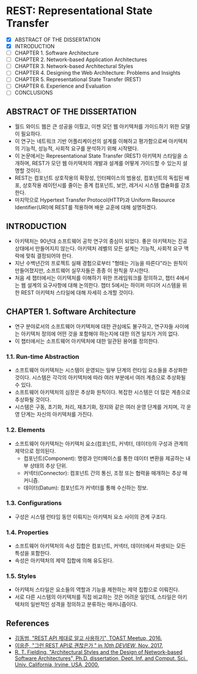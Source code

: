 # REST: Representational State Transfer

* [x] ABSTRACT OF THE DISSERTATION
* [x] INTRODUCTION
* [ ] CHAPTER 1. Software Architecture
* [ ] CHAPTER 2. Network-based Application Architectures
* [ ] CHAPTER 3. Network-based Architectural Styles
* [ ] CHAPTER 4. Designing the Web Architecture: Problems and Insights
* [ ] CHAPTER 5. Representational State Transfer (REST)
* [ ] CHAPTER 6. Experience and Evaluation
* [ ] CONCLUSIONS

## ABSTRACT OF THE DISSERTATION

* 월드 와이드 웹은 큰 성공을 이뤘고, 이젠 모던 웹 아키텍처를 가이드하기 위한 모델이 필요하다.
* 이 연구는 네트워크 기반 어플리케이션의 설계를 이해하고 평가함으로써 아키텍처의 기능적, 성능적, 사회적 요구를 분석하기 위해 시작됐다.
* 이 논문에서는 Representational State Transfer (REST) 아키텍처 스타일을 소개하며, REST가 모던 웹 아키텍처의 개발과 설계를 어떻게 가이드할 수 있는지 설명할 것이다.
* REST는 컴포넌트 상호작용의 확장성, 인터페이스의 범용성, 컴포넌트의 독립된 배포, 상호작용 레이턴시를 줄이는 중계 컴포넌트, 보안, 레거시 시스템 캡슐화를 강조한다.
* 마지막으로 Hypertext Transfer Protocol(HTTP)과 Uniform Resource Identifier(URI)에 REST를 적용하며 배운 교훈에 대해 설명하겠다.

## INTRODUCTION

* 아키텍처는 90년대 소프트웨어 공학 연구의 중심이 되었다. 좋은 아키텍처는 진공 상태에서 만들어지지 않는다. 아키텍처 레벨의 모든 설계는 기능적, 사회적 요구 맥락에 맞춰 결정되어야 한다.
* 지난 수백년간의 프로젝트 실패 경험으로부터 "형태는 기능을 따른다"라는 원칙이 만들어졌지만, 소프트웨어 실무자들은 종종 이 원칙을 무시한다.
* 처음 세 챕터에서는 이키텍처를 이해하기 위한 프레임워크를 정의하고, 챕터 4에서는 웹 설계의 요구사항에 대해 논의한다. 챕터 5에서는 하이퍼 미디어 시스템을 위한 REST 아키텍처 스타일에 대해 자세히 소개할 것이다.

## CHAPTER 1. Software Architecture

* 연구 분야로서의 소프트웨어 아키텍처에 대한 관심에도 불구하고, 연구자들 사이에는 아키텍처 정의에 어떤 것을 포함해야 하는지에 대한 의견 일치가 거의 없다.
* 이 챕터에서는 소프트웨어 아키텍처에 대한 일관된 용어를 정의한다.

### 1.1. Run-time Abstraction

* 소프트웨어 아키텍처는 시스템이 운영되는 일부 단계의 런타임 요소들을 추상화한 것이다. 시스템은 각각의 아키텍처에 따라 여러 부분에서 여러 계층으로 추상화될 수 있다.
* 소프트웨어 아키텍처의 심장은 추상화 원칙이다. 복잡한 시스템은 더 많은 계층으로 추상화될 것이다.
* 시스템은 구동, 초기화, 처리, 재초기화, 정지와 같은 여러 운영 단계를 거치며, 각 운영 단계는 자신의 아키텍처를 가진다.

### 1.2. Elements

* 소프트웨어 아키텍처는 아키텍처 요소(컴포넌트, 커넥터, 데이터)의 구성과 관계의 제약으로 정의된다.
  * 컴포넌트(Component): 명령과 인터페이스를 통한 데이터 변환을 제공하는 내부 상태의 추상 단위.
  * 커넥터(Connector): 컴포넌트 간의 통신, 조정 또는 협력을 매개하는 추상 매커니즘.
  * 데이터(Datum): 컴포넌트가 커넥터를 통해 수신하는 정보.

### 1.3. Configurations

* 구성은 시스템 런타임 동안 이뤄지는 아키텍처 요소 사이의 관계 구조다.

### 1.4. Properties

* 소프트웨어 아키텍처의 속성 집합은 컴포넌트, 커넥터, 데이터에서 파생되는 모든 특성을 포함한다.
* 속성은 아키텍처의 제약 집합에 의해 유도된다.

### 1.5. Styles

* 아키텍처 스타일은 요소들의 역할과 기능을 제한하는 제약 집합으로 이뤄진다. 
* 서로 다른 시스템의 아키텍처를 직접 비교하는 것은 어려운 일인데, 스타일은 아키텍처의 일반적인 성격을 정의하고 분류하는 매커니즘이다.

## References

* [김동범, "REST API 제대로 알고 사용하기", TOAST Meetup, 2016.](https://meetup.toast.com/posts/92)
* [이응준, "그런 REST API로 괜찮은가," in _10th DEVIEW_, Nov. 2017.](https://tv.naver.com/v/2292653)
* [R. T. Fielding, "Architectural Styles and the Design of Network-based Software Architectures", Ph.D. dissertation, Dept. Inf. and Comput. Sci., Univ. California, Irvine, USA, 2000.](https://www.ics.uci.edu/~fielding/pubs/dissertation/fielding_dissertation.pdf)

